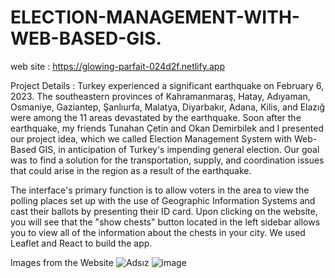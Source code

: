 # ELECTION-MANAGEMENT-WITH-WEB-BASED-GIS.
web site : https://glowing-parfait-024d2f.netlify.app

Project Details : 
Turkey experienced a significant earthquake on February 6, 2023. The southeastern provinces of Kahramanmaraş, Hatay, Adıyaman, Osmaniye, Gaziantep, Şanlıurfa, Malatya, Diyarbakır, Adana, Kilis, and Elazığ were among the 11 areas devastated by the earthquake. Soon after the earthquake, my friends Tunahan Çetin and Okan Demirbilek and I presented our project idea, which we called Election Management System with Web-Based GIS, in anticipation of Turkey's impending general election. Our goal was to find a solution for the transportation, supply, and coordination issues that could arise in the region as a result of the earthquake. 

The interface's primary function is to allow voters in the area to view the polling places set up with the use of Geographic Information Systems and cast their ballots by presenting their ID card. Upon clicking on the website, you will see that the "show chests" button located in the left sidebar allows you to view all of the information about the chests in your city. We used Leaflet and React to build the app.

Images from the Website
![Adsız](https://github.com/tarantuna/ELECTION-MANAGEMENT-WITH-WEB-BASED-GIS/assets/118597175/e0a77254-20c9-4d08-9c2e-23be8f9a6396)
![image](https://github.com/tarantuna/ELECTION-MANAGEMENT-WITH-WEB-BASED-GIS/assets/118597175/0ce4065c-a1bf-41c5-b4d0-15b848b002c1)
